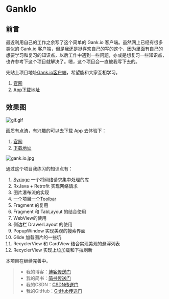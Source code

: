 # GankIo

## 前言
最近利用自己的工作之余写了这个简单的 Gank.io 客户端。虽然网上已经有很多类似的 Gank.io 客户端，但是我还是挺喜欢自己的写的这个，因为里面有自己的想要学习和复习的知识点，以后工作中遇到一些问题，亦或是想复习一些知识点，也许参考下这个项目就解决了。嗯，这个项目会一直被我写下去的。

先贴上项目地址[Gank.io客户端](https://github.com/Seancss/GankIo)，希望能和大家互相学习。

1. [官网](http://gankio.bmob.site/)
2. [App下载地址](https://fir.im/bfp5)

## 效果图

![gif.gif](https://github.com/Seancss/GankIo/blob/master/resource/gankio.gif)

画质有点渣，有兴趣的可以去下载 App 去体验下：
1. [官网](http://gankio.bmob.site/)
2. [下载地址](https://fir.im/bfp5)

![gank.io.jpg](http://upload-images.jianshu.io/upload_images/1744889-58f639aae980d8c3.jpg?imageMogr2/auto-orient/strip%7CimageView2/2/w/1240)


通过这个项目我练习的知识点有：

1. [Syringe](https://github.com/woshihot/Syringe) 一个将网络请求集中处理的库
2. RxJava + Retrofit 实现网络请求
2. 图片瀑布流的实现
3. [一个项目一个Toolbar](http://www.jianshu.com/p/65cd2d4ad99a)
4. Fragment 的复用
5. Fragment 和 TabLayout 的结合使用
6. WebView的使用
7. 侧边栏 DrawerLayout 的使用
8. PopupWindow 实现美观的搜索界面
9. Glide 加载图片的一些坑
10. RecyclerView 和 CardView 结合实现美观的悬浮列表
11. RecyclerView 实现上垃加载和下拉刷新

本项目在继续完善中。

> - 我的博客：[博客传送门](http://www.smartsean.cn/)
> - 我的简书：[简书传送门](http://www.jianshu.com/u/b58209d17f98)
> - 我的CSDN：[CSDN传送门](http://blog.csdn.net/sean_css)
> - 我的GitHub：[GitHub传送门](https://github.com/Seancss)

